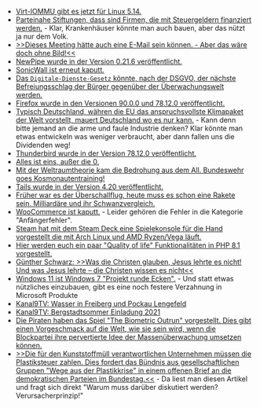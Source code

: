 * [Virt-IOMMU gibt es jetzt für Linux 5.14.](https://www.phoronix.com/scan.php?page=news_item&px=Linux-5.14-IOMMU)
* [Parteinahe Stiftungen, dass sind Firmen, die mit Steuergeldern finanziert werden.](https://blog.fefe.de/?ts=9e14d410) - Klar, Krankenhäuser könnte man auch bauen, aber das nützt ja nur dem Volk.
* [>>Dieses Meeting hätte auch eine E-Mail sein können. - Aber das wäre doch ohne Bild!<<](https://tuxproject.de/blog/2021/07/zoom-1995/)
* [NewPipe wurde in der Version 0.21.6 veröffentlicht.](https://newpipe.net/blog/pinned/release/newpipe-0.21.6-released/)
* [SonicWall ist erneut kaputt.](https://www.bleepingcomputer.com/news/security/sonicwall-warns-of-critical-ransomware-risk-to-eol-sma-100-vpn-appliances/)
* [Das `Digitale-Dienste-Gesetz` könnte, nach der DSGVO, der nächste Befreiungsschlag der Bürger gegenüber der Überwachungswelt werden.](https://www.patrick-breyer.de/digitale-dienste-gesetz-ausschuss-fuer-buergerliche-freiheiten-will-digitale-privatsphaere-und-freie-meinungsaeusserung-im-netz-durchsetzen/)
* [Firefox wurde in den Versionen 90.0.0 und 78.12.0 veröffentlicht.](https://www.borncity.com/blog/2021/07/14/firefox-90-0-0-und-78-12-0-esr-verfgbar/)
* [Typisch Deutschland, währen die EU das anspruchsvollste Klimapaket der Welt vorstellt, mauert Deutschland wo es nur kann.](https://www.sonnenseite.com/de/politik/eu-klimapaket-anspruchsvollste-klimagesetze-weltweit/) - Kann denn bitte jemand an die arme und faule Industrie denken? Klar könnte man etwas entwickeln was weniger verbraucht, aber dann fallen uns die Dividenden weg!
* [Thunderbird wurde in der Version 78.12.0 veröffentlicht.](https://www.borncity.com/blog/2021/07/14/thunderbird-78-12-0/)
* [Alles ist eins, außer die 0.](https://www.ccc.de/de/updates/2021/allesisteins)
* [Mit der Weltraumtheorie kam die Bedrohung aus dem All. Bundeswehr goes Kosmonautentraining!](https://tuxproject.de/blog/2021/07/hindukusch-war-gestern/)
* [Tails wurde in der Version 4.20 veröffentlicht.](https://lwn.net/Articles/862771)
* [Früher war es der Überschallflug, heute muss es schon eine Rakete sein. Milliardäre und ihr Schwanzvergleich.](https://www.sonnenseite.com/de/zukunft/weltraumtourismus-umweltzerstoerendes-milliardaerswettrennen/)
* [WooCommerce ist kaputt.](https://www.bleepingcomputer.com/news/security/woocommerce-fixes-vulnerability-exposing-5-million-sites-to-data-theft/) - Leider gehören die Fehler in die Kategorie "Anfängerfehler".
* [Steam hat mit dem Steam Deck eine Spielekonsole für die Hand vorgestellt die mit Arch Linux und AMD Ryzen/Vega läuft.](https://www.phoronix.com/scan.php?page=news_item&px=Steam-Deck)
* [Hier werden euch ein paar "Quality of life" Funktionalitäten in PHP 8.1 vorgestellt.](https://stitcher.io/blog/php-81-before-and-after)
* [Günther Schwarz: >>Was die Christen glauben, Jesus lehrte es nicht! Und was Jesus lehrte – die Christen wissen es nicht<<](https://www.sonnenseite.com/de/franz-alt/kommentare-interviews/die-kirchenflucht/)
* [Windows 11 ist Windows 7 "Projekt runde Ecken".](https://www.bleepingcomputer.com/news/microsoft/microsoft-unveils-windows-11s-beautiful-new-context-menus/) - Und statt etwas nützliches einzubauen, gibt es eine noch festere Verzahnung in Microsoft Produkte
* [Kanal9TV: Wasser in Freiberg und Pockau Lengefeld](https://www.youtube.com/watch?v=CBLe2k1vYKA)
* [Kanal9TV: Bergstadtsommer Einladung 2021](https://www.youtube.com/watch?v=bsvHM8DnHnk)
* [Die Piraten haben das Spiel "The Biometric Outrun" vorgestellt. Dies gibt einen Vorgeschmack auf die Welt, wie sie sein wird, wenn die Blockpartei ihre pervertierte Idee der Massenüberwachung umsetzen können.](https://www.patrick-breyer.de/piraten-stellen-videospiel-gegen-gesichtserkennung-und-biometrische-massenueberwachung-vor-2/)
* [>>Die für den Kunststoffmüll verantwortlichen Unternehmen müssen die Plastiksteuer zahlen. Dies fordert das Bündnis aus gesellschaftlichen Gruppen "Wege aus der Plastikkrise" in einem offenen Brief an die demokratischen Parteien im Bundestag.<<](https://www.sonnenseite.com/de/umwelt/fuer-muellflut-verantwortliche-unternehmen-muessen-plastiksteuer-zahlen/) - Da liest man diesen Artikel und fragt sich direkt "Warum muss darüber diskutiert werden? Verursacherprinzip!"
